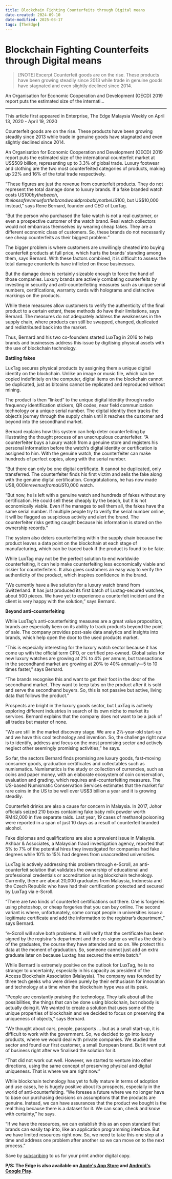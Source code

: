 ```yaml
---
title: Blockchain Fighting Counterfeits through Digital means
date-created: 2024-09-10
date-modified: 2025-03-17
tags: [TheEdge]
---
```


# Blockchain Fighting Counterfeits through Digital means

> [!NOTE] Excerpt
> Counterfeit goods are on the rise. These products have been growing steadily since 2013 while trade in genuine goods have stagnated and even slightly declined since 2014.

An Organisation for Economic Cooperation and Development (OECD) 2019 report puts the estimated size of the internati…

---

This article first appeared in Enterprise, The Edge Malaysia Weekly on April 13, 2020 - April 19, 2020

Counterfeit goods are on the rise. These products have been growing steadily since 2013 while trade in genuine goods have stagnated and even slightly declined since 2014.

An Organisation for Economic Cooperation and Development (OECD) 2019 report puts the estimated size of the international counterfeit market at US$509 billion, representing up to 3.3% of global trade. Luxury footwear and clothing are the two most counterfeited categories of products, making up 22% and 16% of the total trade respectively.

“These figures are just the revenue from counterfeit products. They do not represent the total damage done to luxury brands. If a fake branded watch costs US$100 by the beach, the loss of revenue for the brand would probably not be US$100, but US$10,000 instead,” says Rene Bernard, founder and CEO of LuxTag.

“But the person who purchased the fake watch is not a real customer, or even a prospective customer of the watch brand. Real watch collectors would not embarrass themselves by wearing cheap fakes. They are a different economic class of customers. So, these brands do not necessarily see cheap counterfeits as their biggest problem.”

The bigger problem is where customers are unwillingly cheated into buying counterfeit products at full price, which hurts the brands’ standing among them, says Bernard. With these factors combined, it is difficult to assess the total damage counterfeits have inflicted on those businesses.

But the damage done is certainly sizeable enough to force the hand of those companies. Luxury brands are actively combating counterfeits by investing in security and anti-counterfeiting measures such as unique serial numbers, certifications, warranty cards with holograms and distinctive markings on the products.

While these measures allow customers to verify the authenticity of the final product to a certain extent, these methods do have their limitations, says Bernard. The measures do not adequately address the weaknesses in the supply chain, where products can still be swapped, changed, duplicated and redistributed back into the market.

Thus, Bernard and his two co-founders started LuxTag in 2016 to help brands and businesses address this issue by digitising physical assets with the use of blockchain technology.

**Battling fakes**

LuxTag secures physical products by assigning them a unique digital identity on the blockchain. Unlike an image or music file, which can be copied indefinitely on the computer, digital items on the blockchain cannot be duplicated, just as bitcoins cannot be replicated and reproduced without mining.

The product is then “linked” to the unique digital identity through radio frequency identification stickers, QR codes, near field communication technology or a unique serial number. The digital identity then tracks the object’s journey through the supply chain until it reaches the customer and beyond into the secondhand market.

Bernard explains how this system can help deter counterfeiting by illustrating the thought process of an unscrupulous counterfeiter. “A counterfeiter buys a luxury watch from a genuine store and registers his personal information before the watch’s digital identity or certification is assigned to him. With the genuine watch, the counterfeiter can make hundreds of perfect copies, along with the serial number.

“But there can only be one digital certificate. It cannot be duplicated, only transferred. The counterfeiter finds his first victim and sells the fake along with the genuine digital certification. Congratulations, he has now made US$8,000 in revenue from a US$10,000 watch.

“But now, he is left with a genuine watch and hundreds of fakes without any certification. He could sell these cheaply by the beach, but it is not economically viable. Even if he manages to sell them all, the fakes have the same serial number. If multiple people try to verify the serial number online, it will be flagged as suspicious activity and alert the brand. The counterfeiter risks getting caught because his information is stored on the ownership records.”

The system also deters counterfeiting within the supply chain because the product leaves a data point on the blockchain at each stage of manufacturing, which can be traced back if the product is found to be fake.

While LuxTag may not be the perfect solution to end worldwide counterfeiting, it can help make counterfeiting less economically viable and riskier for counterfeiters. It also gives customers an easy way to verify the authenticity of the product, which inspires confidence in the brand.

“We currently have a live solution for a luxury watch brand from Switzerland. It has just produced its first batch of Luxtag-secured watches, about 500 pieces. We have yet to experience a counterfeit incident and the client is very happy with the solution,” says Bernard.

**Beyond anti-counterfeiting**

While LuxTag’s anti-counterfeiting measures are a great value proposition, brands are especially keen on its ability to track products beyond the point of sale. The company provides post-sale data analytics and insights into brands, which help open the door to the used products market.

“This is especially interesting for the luxury watch sector because it has come up with the official term CPO, or certified pre-owned. Global sales for new luxury watches are growing at 2% to 4% per annum, but transactions in the secondhand market are growing at 20% to 40% annually—5 to 10 times faster,” says Bernard.

“The brands recognise this and want to get their foot in the door of the secondhand market. They want to keep tabs on the product after it is sold and serve the secondhand buyers. So, this is not passive but active, living data that follows the product.”

Prospects are bright in the luxury goods sector, but LuxTag is actively exploring different industries in search of its own niche to market its services. Bernard explains that the company does not want to be a jack of all trades but master of none.

“We are still in the market discovery stage. We are a 2½-year-old start-up and we have this cool technology and invention. So, the challenge right now is to identify, address and focus on the most promising sector and actively neglect other seemingly promising activities,” he says.

So far, the sectors Bernard finds promising are luxury goods, fast-moving consumer goods, graduation certificates and collectables such as numismatics. Numismatics is the study or collection of currencies, such as coins and paper money, with an elaborate ecosystem of coin conservation, evaluation and grading, which requires anti-counterfeiting measures. The US-based Numismatic Conservation Services estimates that the market for rare coins in the US to be well over US$3 billion a year and it is growing steadily.

Counterfeit drinks are also a cause for concern in Malaysia. In 2017, Johor officials seized 210 boxes containing fake baby milk powder worth RM42,000 in five separate raids. Last year, 19 cases of methanol poisoning were reported in a span of just 10 days as a result of counterfeit branded alcohol.

Fake diplomas and qualifications are also a prevalent issue in Malaysia. Akhbar & Associates, a Malaysian fraud investigation agency, reported that 5% to 7% of the potential hires they investigated for companies had fake degrees while 10% to 15% had degrees from unaccredited universities.

LuxTag is actively addressing this problem through e-Scroll, an anti-counterfeit solution that validates the ownership of educational and professional credentials or accreditation using blockchain technology. Currently, there are about 20,000 graduates from Malaysia, Indonesia and the Czech Republic who have had their certification protected and secured by LuxTag via e-Scroll.

“There are two kinds of counterfeit certifications out there. One is forgeries using photoshop, or cheap forgeries that you can buy online. The second variant is where, unfortunately, some corrupt people in universities issue a legitimate certificate and add the information to the registrar’s department,” says Bernard.

“e-Scroll will solve both problems. It will verify that the certificate has been signed by the registrar’s department and the co-signer as well as the details of the graduates, the course they have attended and so on. We protect this data at the moment of graduation. So, someone cannot just add an extra graduate later on because Luxtag has secured the entire batch.”

While Bernard is extremely positive on the outlook for LuxTag, he is no stranger to uncertainty, especially in his capacity as president of the Access Blockchain Association (Malaysia). The company was founded by three tech geeks who were driven purely by their enthusiasm for innovation and technology at a time when the blockchain hype was at its peak.

“People are constantly praising the technology. They talk about all the possibilities, the things that can be done using blockchain, but nobody is actually doing it. We wanted to create a solution that uses some of the unique properties of blockchain and we decided to focus on preserving the uniqueness of objects,” says Bernard.

“We thought about cars, people, passports … but as a small start-up, it is difficult to work with the government. So, we decided to go into luxury products, where we would deal with private companies. We studied the sector and found our first customer, a small European brand. But it went out of business right after we finalised the solution for it.

“That did not work out well. However, we started to venture into other directions, using the same concept of preserving physical and digital uniqueness. That is where we are right now.”

While blockchain technology has yet to fully mature in terms of adoption and use cases, he is hugely positive about its prospects, especially in the world of anti-counterfeiting. “We foresee a future where we no longer have to base our purchasing decisions on assumptions that the products are genuine. Instead, we can have assurances that the product we bought is the real thing because there is a dataset for it. We can scan, check and know with certainty,” he says.

“If we have the resources, we can establish this as an open standard that brands can easily tap into, like an application programming interface. But we have limited resources right now. So, we need to take this one step at a time and address one problem after another so we can move on to the next process.”

Save by [subscribing](https://subscribe.theedgemalaysia.com/) to us for your print and/or digital copy.

**P/S: The Edge is also available on [Apple's App Store](https://itunes.apple.com/us/app/the-edge-markets/id990567068?ls=1&mt=8) and [Android's Google Play](https://play.google.com/store/apps/details?id=com.bizedge.theedgemarkets.malaysia).**
